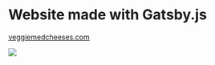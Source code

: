 <h1>Website made with Gatsby.js</h1>
<a href="https://veggiemedcheeses.com"><p>veggiemedcheeses.com</p></a>



<a href="https://veggiemedcheeses.com"><img src="https://user-images.githubusercontent.com/30729360/64202109-a1ff8200-ce90-11e9-9886-58ef54ea9ad5.png">
</a>
